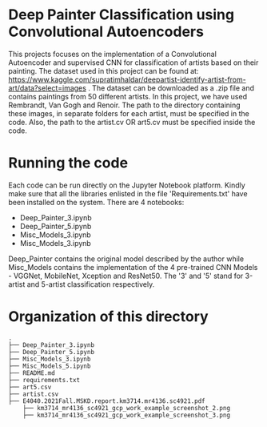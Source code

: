 # Deep Painter Classification using Convolutional Autoencoders

This projects focuses on the implementation of a Convolutional Autoencoder and supervised CNN for classification of artists based on their painting. The dataset used in this project can be found at: https://www.kaggle.com/supratimhaldar/deepartist-identify-artist-from-art/data?select=images . The dataset can be downloaded as a .zip file and contains paintings from 50 different artists. In this project, we have used Rembrandt, Van Gogh and Renoir. The path to the directory containing these images, in separate folders for each artist, must be specified in the code. Also, the path to the artist.cv OR art5.cv must be specified inside the code.

# Running the code

Each code can be run directly on the Jupyter Notebook platform. Kindly make sure that all the libraries enlisted in the file 'Requirements.txt' have been installed on the system.
There are 4 notebooks:

- Deep_Painter_3.ipynb
- Deep_Painter_5.ipynb
- Misc_Models_3.ipynb
- Misc_Models_3.ipynb

Deep_Painter contains the original model described by the author while Misc_Models contains the implementation of the 4 pre-trained CNN Models - VGGNet, MobileNet, Xception and ResNet50. The '3' and '5' stand for 3-artist and 5-artist classification respectively.

# Organization of this directory

```
.
├── Deep_Painter_3.ipynb
├── Deep_Painter_5.ipynb
├── Misc_Models_3.ipynb
├── Misc_Models_5.ipynb
├── README.md
├── requirements.txt
├── art5.csv
├── artist.csv
├── E4040.2021Fall.MSKD.report.km3714.mr4136.sc4921.pdf
    ├── km3714_mr4136_sc4921_gcp_work_example_screenshot_2.png
    ├── km3714_mr4136_sc4921_gcp_work_example_screenshot_3.png

